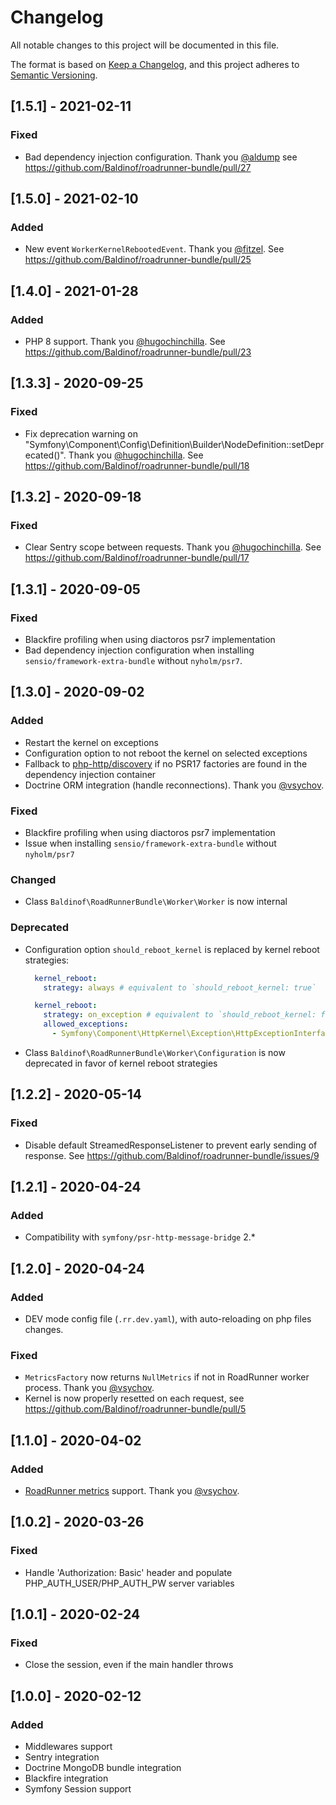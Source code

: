 # Changelog
All notable changes to this project will be documented in this file.

The format is based on [Keep a Changelog](https://keepachangelog.com/en/1.0.0/),
and this project adheres to [Semantic Versioning](https://semver.org/spec/v2.0.0.html).

## [1.5.1] - 2021-02-11

### Fixed

- Bad dependency injection configuration. Thank you [@aldump](https://github.com/aldump) see https://github.com/Baldinof/roadrunner-bundle/pull/27

## [1.5.0] - 2021-02-10
### Added

- New event `WorkerKernelRebootedEvent`. Thank you [@fitzel](https://github.com/fitzel). See https://github.com/Baldinof/roadrunner-bundle/pull/25

## [1.4.0] - 2021-01-28
### Added
- PHP 8 support. Thank you [@hugochinchilla](https://github.com/hugochinchilla). See https://github.com/Baldinof/roadrunner-bundle/pull/23

## [1.3.3] - 2020-09-25
### Fixed
- Fix deprecation warning on "Symfony\Component\Config\Definition\Builder\NodeDefinition::setDeprecated()". Thank you [@hugochinchilla](https://github.com/hugochinchilla). See https://github.com/Baldinof/roadrunner-bundle/pull/18

## [1.3.2] - 2020-09-18
### Fixed
- Clear Sentry scope between requests. Thank you [@hugochinchilla](https://github.com/hugochinchilla). See https://github.com/Baldinof/roadrunner-bundle/pull/17

## [1.3.1] - 2020-09-05
### Fixed
- Blackfire profiling when using diactoros psr7 implementation
- Bad dependency injection configuration when installing `sensio/framework-extra-bundle` without `nyholm/psr7`.

## [1.3.0] - 2020-09-02
### Added
- Restart the kernel on exceptions
- Configuration option to not reboot the kernel on selected exceptions
- Fallback to [php-http/discovery](https://github.com/php-http/discovery) if no PSR17 factories are found in the dependency injection container
- Doctrine ORM integration (handle reconnections). Thank you [@vsychov](https://github.com/vsychov).

### Fixed
- Blackfire profiling when using diactoros psr7 implementation
- Issue when installing `sensio/framework-extra-bundle` without `nyholm/psr7`

### Changed
- Class `Baldinof\RoadRunnerBundle\Worker\Worker` is now internal

### Deprecated
- Configuration option `should_reboot_kernel` is replaced by kernel reboot strategies:
  ```yaml
    kernel_reboot:
      strategy: always # equivalent to `should_reboot_kernel: true`

    kernel_reboot:
      strategy: on_exception # equivalent to `should_reboot_kernel: false`
      allowed_exceptions:
        - Symfony\Component\HttpKernel\Exception\HttpExceptionInterface
  ```
- Class `Baldinof\RoadRunnerBundle\Worker\Configuration` is now deprecated in favor of kernel reboot strategies

## [1.2.2] - 2020-05-14
### Fixed
- Disable default StreamedResponseListener to prevent early sending of response. See https://github.com/Baldinof/roadrunner-bundle/issues/9

## [1.2.1] - 2020-04-24
### Added
- Compatibility with `symfony/psr-http-message-bridge` 2.*

## [1.2.0] - 2020-04-24
### Added
- DEV mode config file (`.rr.dev.yaml`), with auto-reloading on php files changes.

### Fixed
- `MetricsFactory` now returns `NullMetrics` if not in RoadRunner worker process.  Thank you [@vsychov](https://github.com/vsychov).
- Kernel is now properly resetted on each request, see https://github.com/Baldinof/roadrunner-bundle/pull/5

## [1.1.0] - 2020-04-02
### Added
- [RoadRunner metrics](https://roadrunner.dev/docs/beep-beep-metrics) support.  Thank you [@vsychov](https://github.com/vsychov).

## [1.0.2] - 2020-03-26
### Fixed
- Handle 'Authorization: Basic' header and populate PHP_AUTH_USER/PHP_AUTH_PW server variables

## [1.0.1] - 2020-02-24
### Fixed
- Close the session, even if the main handler throws

## [1.0.0] - 2020-02-12
### Added
- Middlewares support
- Sentry integration
- Doctrine MongoDB bundle integration
- Blackfire integration
- Symfony Session support
